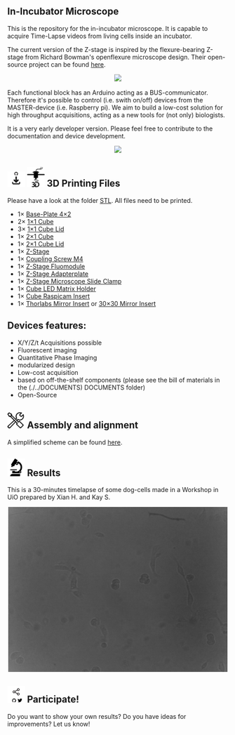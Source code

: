 ## In-Incubator Microscope
This is the repository for the in-incubator microscope. It is capable to acquire Time-Lapse videos from living cells inside an incubator.

The current version of the Z-stage is inspired by the flexure-bearing Z-stage from Richard Bowman's openflexure microscope design. Their open-source project can be found [here](https://openflexure.org).


<p align="center">
<img src="./IMAGES/Assembly_UKJ_Microscope_v4.png" width="500">
</p>


Each functional block has an Arduino acting as a BUS-communicator. Therefore it's possible to control (i.e. swith on/off) devices from the MASTER-device (i.e. Raspberry pi). We aim to build a low-cost solution for high throughput acquisitions, acting as a new tools for (not only) biologists.

It is a very early developer version. Please feel free to contribute to the documentation and device development.

<p align="center">
<img src="./IMAGES/Assembly_UKJ_Microscope_v4_2.png" width="500">
</p>

## <img src="./IMAGES/D.png" width="40"> <img src="./IMAGES/P.png" width="40"> 3D Printing Files
Please have a look at the folder [STL](./STL). All files need to be printed.

* 1× [Base-Plate 4×2](./STL/Assembly_base_4x2.stl)
* 2× [1×1 Cube](./STL/10_Cube_1x1_v2.stl)
* 3× [1×1 Cube Lid](./STL/10_Lid_1x1_v2.stl)
* 1× [2×1 Cube](./STL/10_Cube_2x1_v2.stl)
* 1× [2×1 Cube Lid](./STL/10_Lid_el_2x1_v2.stl)
* 1× [Z-Stage](./STL/20_focus_inlet_triangle_spiral_v6.stl)
* 1× [Coupling Screw M4](./STL/30_Coupling_Screw_28BYJ_M4.stl)
* 1× [Z-Stage Fluomodule](./STL/30_Z_Stage_Fluomodule_12.stl)
* 1× [Z-Stage Adapterplate](./STL/30_Z_Stage_Adapterplate_11.stl)
* 1× [Z-Stage Microscope Slide Clamp](./STL/40_XY_Stage_Clamp_Slide_9.stl)
* 1× [Cube LED Matrix Holder](./STL/30_Cube_LED_Array_v0.stl)
* 1× [Cube Raspicam Insert](./STL/20_Cube_Insert_RaspiCam.stl)
* 1× [Thorlabs Mirror Insert](./STL/20_Cube_Insert_Mirror_Holder_v2.stl) or [30×30 Mirror Insert](./STL/20_Cube_Insert_Mirror_Holder_30x30Mirror_v2.stl)

## Devices features:

* X/Y/Z/t Acquisitions possible
* Fluorescent imaging
* Quantitative Phase Imaging
* modularized design
* Low-cost acquisition
* based on off-the-shelf components (please see the bill of materials in the (./../DOCUMENTS) DOCUMENTS folder)
* Open-Source

## <img src="./IMAGES/A.png" width="40"> Assembly and alignment
A simplified scheme can be found [here](./IMAGES/UC2_fullBOX_incubator_EN.pdf).

## <img src="./IMAGES/E.png" width="40"> Results

This is a 30-minutes timelapse of some dog-cells made in a Workshop in UiO prepared by Xian H. and Kay S.

<p align="center">
<img src="./IMAGES/SAMPLE.gif" width="500">
</p>

## <img src="./IMAGES/S.png" width="40"> Participate!

Do you want to show your own results? Do you have ideas for improvements? Let us know!
